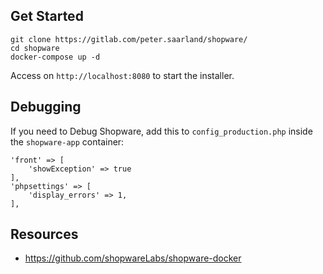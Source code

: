 ## Get Started
```
git clone https://gitlab.com/peter.saarland/shopware/
cd shopware
docker-compose up -d
```

Access on `http://localhost:8080` to start the installer.

## Debugging
If you need to Debug Shopware, add this to `config_production.php` inside the `shopware-app` container:

```
'front' => [
    'showException' => true
],
'phpsettings' => [
    'display_errors' => 1,
],
```

## Resources
- https://github.com/shopwareLabs/shopware-docker